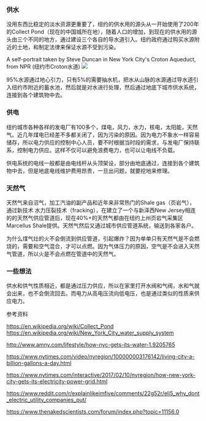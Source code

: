 ### 供水

没用东西比稳定的淡水资源更重要了，纽约的供水用的源头从一开始使用了200年的Collect Pond（现在的中国城所在地），随着人口的增加，到现在的供水用的源头由三个不同的地方，通过建设三个各自的导水道引入。纽约政府通过购买水源附近的土地，和制定法律来保证水源不受到污染。

A self-portrait taken by Steve Duncan in New York City's Croton Aqueduct, from NPR (纽约市Croton水道)
<img src="http://media.npr.org/assets/img/2010/12/30/duncan5-f523d8289634e214e2fb8ef86d4200585a33fd3b-s600-c85.jpg" />

95%水源通过地心引力，只有5%的需要抽水机，把水从山脉的水源通过导水道引入纽约市附近的蓄水池，然后就是对水进行处理，然后通过地底下城市供水系统，连接到各个建筑物中去。

### 供电

纽约城市各种各样的发电厂有100多个，煤电，风力，水力，核电，太阳能，天然气。近几年煤电已经差不多都关闭了，因为污染的原因。因为电力不象水一样容易储存，所以电力供应的控制中心人员，要不时根据当时段的需求，与发电厂保持联系，控制电力供应。这样不仅可以避免浪费电力，也可以让电线不负载。

供电系统的电线一般都是由电线杆从头顶架设，部分由地底通过，连接到各个建筑物中去，但是地底电线维护费用昂贵，一旦出问题，就要挖地来修理。

### 天然气

天然气来自沼气，加工汽油的副产品和近年来非常热门的Shale gas（页岩气），通过新技术 水力压裂技术（fracking），在建立了一个与新泽西New Jersey相连的的天然气供应管道后，现在40%+的天然气都由在纽约上州页岩气采集区Marcellus Shale提供。天然气然后又通过城市供应管道系统，输送到各家各户。

为什么煤气灶的火不会倒流到供应管道，引起爆炸？因为单单只有天然气是不会燃烧的，需要和空气混合，才可以点燃。因为气体压力的原因，空气是不会进入天然气管道，所以火是不会点燃在管道中的天然气。

### 一些想法

供水和供气性质相近，都是通过压力供应，所以在家里打开水阀和气阀，水和气就会出来，也不会倒流回去。而电力从高电压流向低电压，也是通过类似的性质来供应电力。

参考资料

https://en.wikipedia.org/wiki/Collect_Pond
https://en.wikipedia.org/wiki/New_York_City_water_supply_system

http://www.amny.com/lifestyle/how-nyc-gets-its-water-1.9205765

https://www.nytimes.com/video/nyregion/100000003176142/living-city-a-billion-gallons-a-day.html

https://www.nytimes.com/interactive/2017/02/10/nyregion/how-new-york-city-gets-its-electricity-power-grid.html

https://www.reddit.com/r/explainlikeimfive/comments/22g52r/eli5_why_dont_electric_utility_companies_put/

https://www.thenakedscientists.com/forum/index.php?topic=11156.0